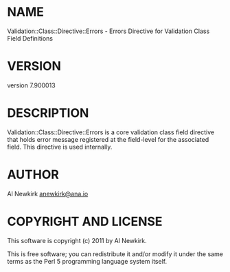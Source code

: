 # NAME

Validation::Class::Directive::Errors - Errors Directive for Validation Class Field Definitions

# VERSION

version 7.900013

# DESCRIPTION

Validation::Class::Directive::Errors is a core validation class field directive
that holds error message registered at the field-level for the associated field.
This directive is used internally.

# AUTHOR

Al Newkirk <anewkirk@ana.io>

# COPYRIGHT AND LICENSE

This software is copyright (c) 2011 by Al Newkirk.

This is free software; you can redistribute it and/or modify it under
the same terms as the Perl 5 programming language system itself.
